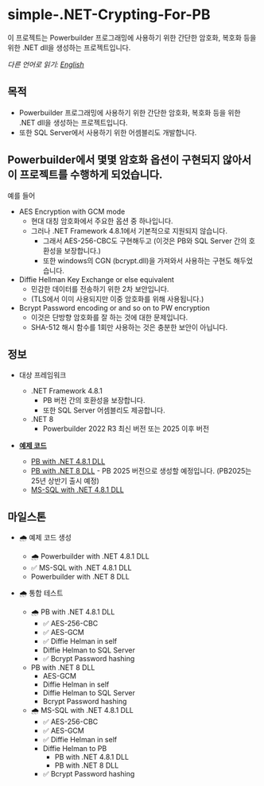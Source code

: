 # simple-.NET-Crypting-For-PB
이 프로젝트는 Powerbuilder 프로그래밍에 사용하기 위한 간단한 암호화, 복호화 등을 위한 .NET dll을 생성하는 프로젝트입니다.

*다른 언어로 읽기: [English](README.md)*

## 목적
- Powerbuilder 프로그래밍에 사용하기 위한 간단한 암호화, 복호화 등을 위한 .NET dll을 생성하는 프로젝트입니다.
- 또한 SQL Server에서 사용하기 위한 어셈블리도 개발합니다.

## Powerbuilder에서 몇몇 암호화 옵션이 구현되지 않아서 이 프로젝트를 수행하게 되었습니다.
예를 들어
- AES Encryption with GCM mode
  - 현대 대칭 암호화에서 주요한 옵션 중 하나입니다.
  - 그러나 .NET Framework 4.8.1에서 기본적으로 지원되지 않습니다.
    - 그래서 AES-256-CBC도 구현해두고 (이것은 PB와 SQL Server 간의 호환성을 보장합니다.)
    - 또한 windows의 CGN (bcrypt.dll)을 가져와서 사용하는 구현도 해두었습니다.
- Diffie Hellman Key Exchange or else equivalent
  - 민감한 데이터를 전송하기 위한 2차 보안입니다.
  - (TLS에서 이미 사용되지만 이중 암호화를 위해 사용됩니다.)
- Bcrypt Password encoding or and so on to PW encryption
  - 이것은 단방향 암호화를 잘 하는 것에 대한 문제입니다.
  - SHA-512 해시 함수를 1회만 사용하는 것은 충분한 보안이 아닙니다.

## 정보
- 대상 프레임워크
  - .NET Framework 4.8.1
    - PB 버전 간의 호환성을 보장합니다.
    - 또한 SQL Server 어셈블리도 제공합니다.
  - .NET 8
    - Powerbuilder 2022 R3 최신 버전 또는 2025 이후 버전

- **[예제 코드](https://github.com/yuseok-kim-edushare/simple-.net-Crypting-For-PowerBuilder/tree/main/Examples)**
  - [PB with .NET 4.8.1 DLL](https://github.com/yuseok-kim-edushare/simple-.net-Crypting-For-PowerBuilder/tree/main/Examples/Powerbuilder-Net%204.8)
  - [PB with .NET 8 DLL](https://github.com/yuseok-kim-edushare/simple-.net-Crypting-For-PowerBuilder/tree/main/Examples/Powerbuilder-Net%208) - PB 2025 버전으로 생성할 예정입니다. (PB2025는 25년 상반기 출시 예정)
  - [MS-SQL with .NET 4.8.1 DLL](https://github.com/yuseok-kim-edushare/simple-.net-Crypting-For-PowerBuilder/tree/main/Examples/MS-SQL-Net%204.8)

  
## 마일스톤

- 🌧️ 예제 코드 생성
  - 🌧️ Powerbuilder with .NET 4.8.1 DLL
  - ✅ MS-SQL with .NET 4.8.1 DLL
  - Powerbuilder with .NET 8 DLL

- 🌧️ 통합 테스트
  - 🌧️ PB with .NET 4.8.1 DLL
    - ✅ AES-256-CBC
    - ✅ AES-GCM
    - ✅ Diffie Helman in self
    - Diffie Helman to SQL Server
    - ✅ Bcrypt Password hashing
  - PB with .NET 8 DLL
    - AES-GCM
    - Diffie Helman in self
    - Diffie Helman to SQL Server
    - Bcrypt Password hashing
  - 🌧️ MS-SQL with .NET 4.8.1 DLL
    - ✅ AES-256-CBC
    - ✅ AES-GCM
    - ✅ Diffie Helman in self
    - Diffie Helman to PB
      - PB with .NET 4.8.1 DLL
      - PB with .NET 8 DLL
    - ✅ Bcrypt Password hashing


